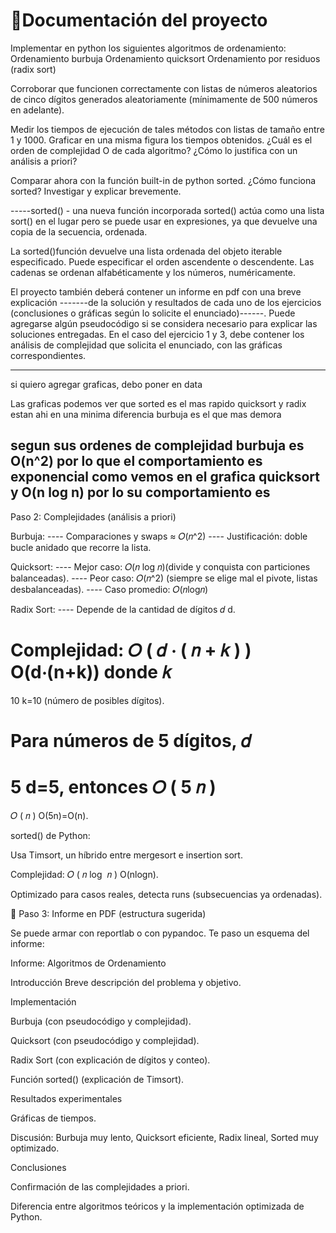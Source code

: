 # 📝Documentación del proyecto

Implementar en python los siguientes algoritmos de ordenamiento:
Ordenamiento burbuja
Ordenamiento quicksort
Ordenamiento por residuos (radix sort)

Corroborar que funcionen correctamente con listas de números aleatorios de cinco dígitos generados aleatoriamente (mínimamente de 500 números en adelante).

Medir los tiempos de ejecución de tales métodos con listas de tamaño entre 1 y 1000. Graficar en una misma figura los tiempos obtenidos. ¿Cuál es el orden de complejidad O de cada algoritmo? ¿Cómo lo justifica con un análisis a priori?

Comparar ahora con la función built-in de python sorted. ¿Cómo funciona sorted? Investigar y explicar brevemente.

-----sorted() - una nueva función incorporada sorted() actúa como una lista sort() en el lugar pero se puede usar en expresiones, ya que devuelve una copia de la secuencia, ordenada.

La sorted()función devuelve una lista ordenada del objeto iterable especificado. Puede especificar el orden ascendente o descendente. Las cadenas se ordenan alfabéticamente y los números, numéricamente.


El proyecto también deberá contener un informe en pdf con una breve explicación -------de la solución y resultados de cada uno de los ejercicios (conclusiones o gráficas según lo solicite el enunciado)------. Puede agregarse algún pseudocódigo si se considera necesario para explicar las soluciones entregadas. En el caso del ejercicio 1 y 3, debe contener los análisis de complejidad que solicita el enunciado, con las gráficas correspondientes.


--------------------------------------------------------------------------------------------------------------------------
si quiero agregar graficas, debo poner en data 

Las graficas podemos ver que 
sorted es el mas rapido 
quicksort y radix estan ahi en una minima diferencia 
burbuja es el que mas demora 

segun sus ordenes de complejidad 
burbuja es O(n^2) por lo que el comportamiento es exponencial como vemos en el grafica 
quicksort y O(n log n) por lo su comportamiento es 
-----------------------------------------------------------------------------------------------------------------------
Paso 2: Complejidades (análisis a priori)

Burbuja:
---- Comparaciones y swaps ≈ 𝑂(𝑛^2)
---- Justificación: doble bucle anidado que recorre la lista.

Quicksort:
---- Mejor caso: 𝑂(𝑛 log 𝑛)(divide y conquista con particiones balanceadas).
---- Peor caso: 𝑂(𝑛^2) (siempre se elige mal el pivote, listas desbalanceadas).
---- Caso promedio: 𝑂(𝑛log𝑛)

Radix Sort:
---- Depende de la cantidad de dígitos 𝑑
d.

Complejidad: 
𝑂
(
𝑑
⋅
(
𝑛
+
𝑘
)
)
O(d⋅(n+k)) donde 
𝑘
=
10
k=10 (número de posibles dígitos).

Para números de 5 dígitos, 
𝑑
=
5
d=5, entonces 
𝑂
(
5
𝑛
)
=
𝑂
(
𝑛
)
O(5n)=O(n).

sorted() de Python:

Usa Timsort, un híbrido entre mergesort e insertion sort.

Complejidad: 
𝑂
(
𝑛
log
⁡
𝑛
)
O(nlogn).

Optimizado para casos reales, detecta runs (subsecuencias ya ordenadas).

🔹 Paso 3: Informe en PDF (estructura sugerida)

Se puede armar con reportlab o con pypandoc. Te paso un esquema del informe:

Informe: Algoritmos de Ordenamiento

Introducción
Breve descripción del problema y objetivo.

Implementación

Burbuja (con pseudocódigo y complejidad).

Quicksort (con pseudocódigo y complejidad).

Radix Sort (con explicación de dígitos y conteo).

Función sorted() (explicación de Timsort).

Resultados experimentales

Gráficas de tiempos.

Discusión: Burbuja muy lento, Quicksort eficiente, Radix lineal, Sorted muy optimizado.

Conclusiones

Confirmación de las complejidades a priori.

Diferencia entre algoritmos teóricos y la implementación optimizada de Python.
